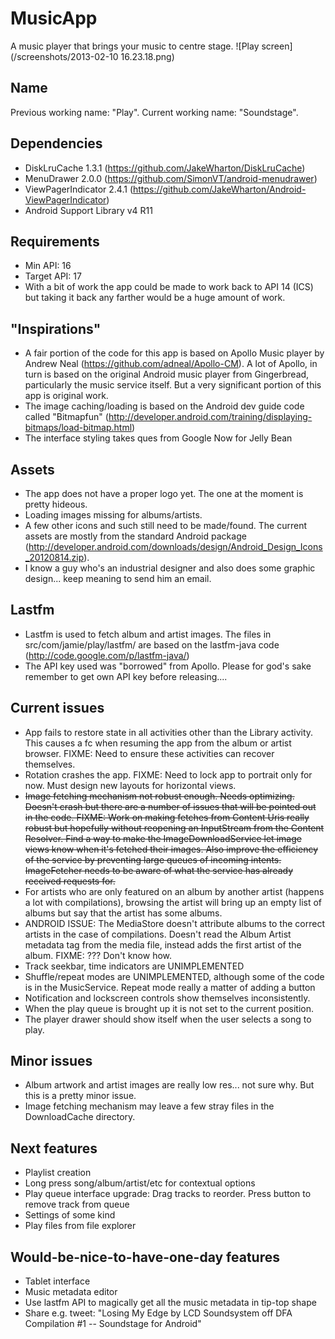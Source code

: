MusicApp
========

A music player that brings your music to centre stage.
![Play screen](/screenshots/2013-02-10 16.23.18.png)

Name
----
Previous working name: "Play". Current working name: "Soundstage".

Dependencies
------------
* DiskLruCache 1.3.1 (https://github.com/JakeWharton/DiskLruCache)
* MenuDrawer 2.0.0 (https://github.com/SimonVT/android-menudrawer)
* ViewPagerIndicator 2.4.1 (https://github.com/JakeWharton/Android-ViewPagerIndicator)
* Android Support Library v4 R11

Requirements
------------
* Min API: 16
* Target API: 17
* With a bit of work the app could be made to work back to API 14 (ICS) but taking it back any farther would be a huge amount of work.

"Inspirations"
--------------
* A fair portion of the code for this app is based on Apollo Music player by Andrew Neal (https://github.com/adneal/Apollo-CM). A lot of Apollo, in turn is based on the original Android music player from Gingerbread, particularly the music service itself. But a very significant portion of this app is original work.
* The image caching/loading is based on the Android dev guide code called "Bitmapfun" (http://developer.android.com/training/displaying-bitmaps/load-bitmap.html)
* The interface styling takes ques from Google Now for Jelly Bean

Assets
------
* The app does not have a proper logo yet. The one at the moment is pretty hideous.
* Loading images missing for albums/artists.
* A few other icons and such still need to be made/found. The current assets are mostly from the standard Android package (http://developer.android.com/downloads/design/Android_Design_Icons_20120814.zip).
* I know a guy who's an industrial designer and also does some graphic design... keep meaning to send him an email.

Lastfm
------
* Lastfm is used to fetch album and artist images. The files in src/com/jamie/play/lastfm/ are based on the lastfm-java code (http://code.google.com/p/lastfm-java/)
* The API key used was "borrowed" from Apollo. Please for god's sake remember to get own API key before releasing....

Current issues
--------------
* App fails to restore state in all activities other than the Library activity. This causes a fc when resuming the app from the album or artist browser. FIXME: Need to ensure these activities can recover themselves.
* Rotation crashes the app. FIXME: Need to lock app to portrait only for now. Must design new layouts for horizontal views.
* ~~Image fetching mechanism not robust enough. Needs optimizing. Doesn't crash but there are a number of issues that will be pointed out in the code. FIXME: Work on making fetches from Content Uris really robust but hopefully without reopening an InputStream from the Content Resolver. Find a way to make the ImageDownloadService let image views know when it's fetched their images. Also improve the efficiency of the service by preventing large queues of incoming intents. ImageFetcher needs to be aware of what the service has already received requests for.~~
* For artists who are only featured on an album by another artist (happens a lot with compilations), browsing the artist will bring up an empty list of albums but say that the artist has some albums.
* ANDROID ISSUE: The MediaStore doesn't attribute albums to the correct artists in the case of compilations. Doesn't read the Album Artist metadata tag from the media file, instead adds the first artist of the album. FIXME: ??? Don't know how.
* Track seekbar, time indicators are UNIMPLEMENTED
* Shuffle/repeat modes are UNIMPLEMENTED, although some of the code is in the MusicService. Repeat mode really a matter of adding a button
* Notification and lockscreen controls show themselves inconsistently.
* When the play queue is brought up it is not set to the current position.
* The player drawer should show itself when the user selects a song to play.

Minor issues
------------
* Album artwork and artist images are really low res... not sure why. But this is a pretty minor issue.
* Image fetching mechanism may leave a few stray files in the DownloadCache directory.

Next features
-------------
* Playlist creation
* Long press song/album/artist/etc for contextual options
* Play queue interface upgrade: Drag tracks to reorder. Press button to remove track from queue
* Settings of some kind
* Play files from file explorer

Would-be-nice-to-have-one-day features
--------------------------------------
* Tablet interface
* Music metadata editor
* Use lastfm API to magically get all the music metadata in tip-top shape
* Share e.g. tweet: "Losing My Edge by LCD Soundsystem off DFA Compilation #1 -- Soundstage for Android"
